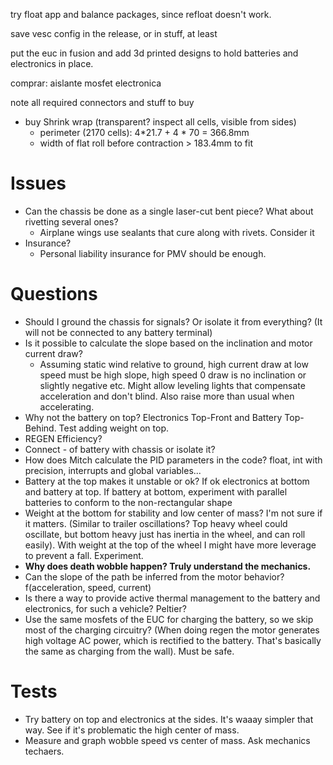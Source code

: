 try float app and balance packages, since refloat doesn't work. 

save vesc config in the release, or in stuff, at least

put the euc in fusion and add 3d printed designs to hold batteries and electronics in place.

comprar: aislante mosfet electronica

note all required connectors and stuff to buy


- buy Shrink wrap (transparent? inspect all cells, visible from sides)
    - perimeter (2170 cells): 4*21.7 + 4 * 70 = 366.8mm
    - width of flat roll before contraction > 183.4mm to fit

# Issues
- Can the chassis be done as a single laser-cut bent piece? What about rivetting several ones?
    - Airplane wings use sealants that cure along with rivets. Consider it
- Insurance?
    - Personal liability insurance for PMV should be enough.


# Questions
- Should I ground the chassis for signals? Or isolate it from everything? (It will not be connected to any battery terminal)
- Is it possible to calculate the slope based on the inclination and motor current draw?
    - Assuming static wind relative to ground, high current draw at low speed must be high slope, high speed 0 draw is no inclination or slightly negative etc. Might allow leveling lights that compensate acceleration and don't blind. Also raise more than usual when accelerating.
- Why not the battery on top? Electronics Top-Front and Battery Top-Behind. Test adding weight on top.
- REGEN Efficiency?
- Connect - of battery with chassis or isolate it?
- How does Mitch calculate the PID parameters in the code? float, int with precision, interrupts and global variables...
- Battery at the top makes it unstable or ok? If ok electronics at bottom and battery at top. If battery at bottom, experiment with parallel batteries to conform to the non-rectangular shape
- Weight at the bottom for stability and low center of mass? I'm not sure if it matters. (Similar to trailer oscillations? Top heavy wheel could oscillate, but bottom heavy just has inertia in the wheel, and can roll easily). With weight at the top of the wheel I might have more leverage to prevent a fall. Experiment.
- **Why does death wobble happen? Truly understand the mechanics.**
- Can the slope of the path be inferred from the motor behavior? f(acceleration, speed, current)
- Is there a way to provide active thermal management to the battery and electronics, for such a vehicle? Peltier?
- Use the same mosfets of the EUC for charging the battery, so we skip most of the charging circuitry? (When doing regen the motor generates high voltage AC power, which is rectified to the battery. That's basically the same as charging from the wall). Must be safe.

# Tests
- Try battery on top and electronics at the sides. It's waaay simpler that way. See if it's problematic the high center of mass.
- Measure and graph wobble speed vs center of mass. Ask mechanics techaers.

